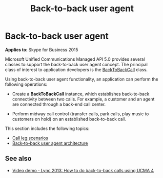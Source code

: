 ﻿---
title: Back-to-back user agent
description: Discusses the Back-to-back user agent's principal class of interest to application developers is the BackToBackCall class.
TOCTitle: Back-to-back user agent
ms:assetid: f9ece1e1-ff34-4c31-9bb7-40e113cdbc36
ms:mtpsurl: https://msdn.microsoft.com/library/Dn466011(v=office.16)
ms:contentKeyID: 65239934
ms.date: 07/27/2015
mtps_version: v=office.16
---

# Back-to-back user agent

**Applies to**: Skype for Business 2015

Microsoft Unified Communications Managed API 5.0 provides several classes to support the back-to-back user agent concept. The principal class of interest to application developers is the [BackToBackCall](/dotnet/api/microsoft.rtc.collaboration.backtobackcall) class. 

Using back-to-back user agent functionality, an application can perform the following operations:

- Create a **BackToBackCall** instance, which establishes back-to-back connectivity between two calls. For example, a customer and an agent are connected through a back-end call center.

- Perform midway call control (transfer calls, park calls, play music to customers on hold) on an established back-to-back call.

This section includes the following topics:

- [Call leg scenarios](call-leg-scenarios.md)
- [Back-to-back user agent architecture](back-to-back-user-agent-architecture.md)

## See also

- [Video demo - Lync 2013: How to do back-to-back calls using UCMA 4](https://channel9.msdn.com/posts/lync-2013-how-to-do-back-to-back-calls-using-ucma-4)


